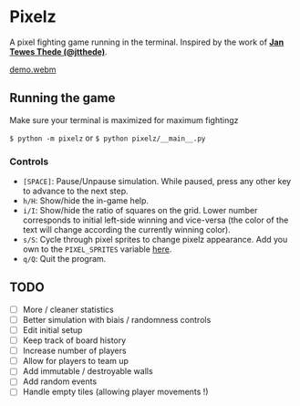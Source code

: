 # Pixelz

A pixel fighting game running in the terminal. Inspired by the work of [**Jan Tewes Thede (@jtthede)**](https://pixelsfighting.com/).

[demo.webm](https://github.com/Krow10/pixelz/assets/23462475/e5aa824c-1b91-4141-9f9a-3cb0cbb2bbfd)

## Running the game

Make sure your terminal is maximized for maximum fightingz

`$ python -m pixelz` or `$ python pixelz/__main__.py`

### Controls

- `[SPACE]`: Pause/Unpause simulation. While paused, press any other key to advance to the next step.
- `h/H`: Show/hide the in-game help.
- `i/I`: Show/hide the ratio of squares on the grid. Lower number corresponds to initial left-side winning and vice-versa (the color of the text will change according the currently winning color).
- `s/S`: Cycle through pixel sprites to change pixelz appearance. Add you own to the `PIXEL_SPRITES` variable [here](pixelz/__main__.py#L9).
- `q/Q`: Quit the program.

## TODO
- [ ] More / cleaner statistics
- [ ] Better simulation with biais / randomness controls
- [ ] Edit initial setup
- [ ] Keep track of board history
- [ ] Increase number of players
- [ ] Allow for players to team up
- [ ] Add immutable / destroyable walls
- [ ] Add random events
- [ ] Handle empty tiles (allowing player movements !)
